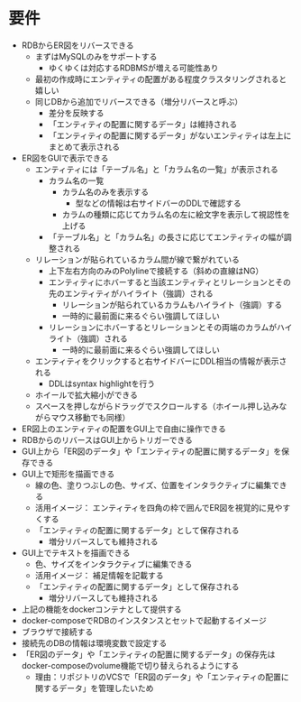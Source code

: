 # 要件

* RDBからER図をリバースできる
    * まずはMySQLのみをサポートする
        * ゆくゆくは対応するRDBMSが増える可能性あり
    * 最初の作成時にエンティティの配置がある程度クラスタリングされると嬉しい
    * 同じDBから追加でリバースできる（増分リバースと呼ぶ）
        * 差分を反映する
        * 「エンティティの配置に関するデータ」は維持される
        * 「エンティティの配置に関するデータ」がないエンティティは左上にまとめて表示される
* ER図をGUIで表示できる
    * エンティティには「テーブル名」と「カラム名の一覧」が表示される
        * カラム名の一覧
            * カラム名のみを表示する
                * 型などの情報は右サイドバーのDDLで確認する
            * カラムの種類に応じてカラム名の左に絵文字を表示して視認性を上げる
        * 「テーブル名」と「カラム名」の長さに応じてエンティティの幅が調整される
    * リレーションが貼られているカラム間が線で繋がれている
        * 上下左右方向のみのPolylineで接続する（斜めの直線はNG）
        * エンティティにホバーすると当該エンティティとリレーションとその先のエンティティがハイライト（強調）される
            * リレーションが貼られているカラムもハイライト（強調）する
            * 一時的に最前面に来るぐらい強調してほしい
        * リレーションにホバーするとリレーションとその両端のカラムがハイライト（強調）される
            * 一時的に最前面に来るぐらい強調してほしい
    * エンティティをクリックすると右サイドバーにDDL相当の情報が表示される
        * DDLはsyntax highlightを行う
    * ホイールで拡大縮小ができる
    * スペースを押しながらドラッグでスクロールする（ホイール押し込みながらマウス移動でも同様）
* ER図上のエンティティの配置をGUI上で自由に操作できる
* RDBからのリバースはGUI上からトリガーできる
* GUI上から「ER図のデータ」や「エンティティの配置に関するデータ」を保存できる
* GUI上で矩形を描画できる
    * 線の色、塗りつぶしの色、サイズ、位置をインタラクティブに編集できる
    * 活用イメージ： エンティティを四角の枠で囲んでER図を視覚的に見やすくする
    * 「エンティティの配置に関するデータ」として保存される
        * 増分リバースしても維持される
* GUI上でテキストを描画できる
    * 色、サイズをインタラクティブに編集できる
    * 活用イメージ： 補足情報を記載する
    * 「エンティティの配置に関するデータ」として保存される
        * 増分リバースしても維持される
* 上記の機能をdockerコンテナとして提供する
* docker-composeでRDBのインスタンスとセットで起動するイメージ
* ブラウザで接続する
* 接続先のDBの情報は環境変数で設定する
* 「ER図のデータ」や「エンティティの配置に関するデータ」の保存先はdocker-composeのvolume機能で切り替えられるようにする
    * 理由：リポジトリのVCSで「ER図のデータ」や「エンティティの配置に関するデータ」を管理したいため